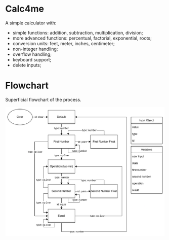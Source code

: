 # Calc4me

A simple calculator with:
* simple functions: addition, subtraction, multiplication, division;
* more advanced functions: percentual, factorial, exponential, roots;
* conversion units: feet, meter, inches, centimeter;
* non-integer handling;
* overflow handling;
* keyboard support;
* delete inputs;
# Flowchart  
Superficial flowchart of the process.
<p align="center">
    <img src="./image/diagram.png" width="600">
</p>